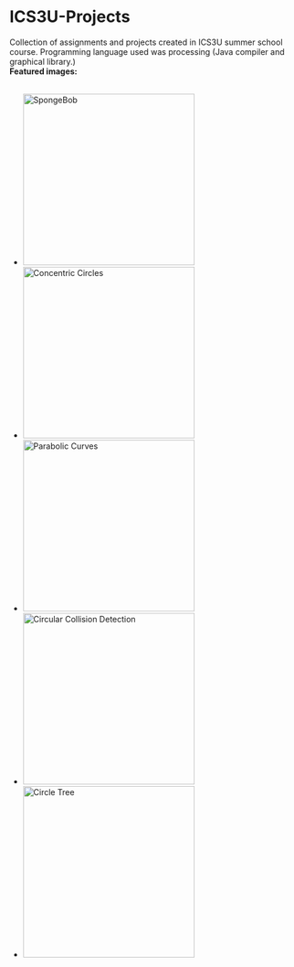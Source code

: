 
# ICS3U-Projects
Collection of assignments and projects created in ICS3U summer school course. Programming language used was processing (Java compiler and graphical library.)
<br>
**Featured images:**
<br><br>



<ul>
    <li><img alt="SpongeBob" align="" width="300" src="https://i.ibb.co/WkgH6KC/Screenshot-302.png"></li>
    <li><img alt="Concentric Circles" align="" width="300" src="https://i.ibb.co/7RVLVqF/Screenshot-310.png"></li>
    <li><img alt="Parabolic Curves" align="" width="300" src="https://i.ibb.co/379xtJd/Screenshot-311.png"></li>
    <li><img alt="Circular Collision Detection" align="" width="300" src="https://i.ibb.co/G7Sm4nJ/Screenshot-314.png"></li>
    <li><img alt="Circle Tree" align="" width="300" src="https://i.ibb.co/mbQLjGy/Screenshot-318.png"></li>
</ul>
